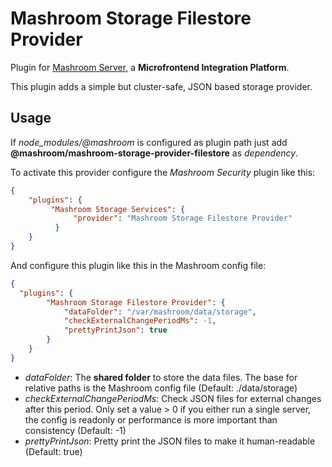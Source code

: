 
# Mashroom Storage Filestore Provider

Plugin for [Mashroom Server](https://www.mashroom-server.com), a **Microfrontend Integration Platform**.

This plugin adds a simple but cluster-safe, JSON based storage provider.

## Usage

If *node_modules/@mashroom* is configured as plugin path just add **@mashroom/mashroom-storage-provider-filestore** as *dependency*.

To activate this provider configure the _Mashroom Security_ plugin like this:

```json
{
    "plugins": {
         "Mashroom Storage Services": {
              "provider": "Mashroom Storage Filestore Provider"
          }
    }
}
```

And configure this plugin like this in the Mashroom config file:

```json
{
  "plugins": {
        "Mashroom Storage Filestore Provider": {
            "dataFolder": "/var/mashroom/data/storage",
            "checkExternalChangePeriodMs": -1,
            "prettyPrintJson": true
        }
    }
}
```

 * _dataFolder_: The **shared folder** to store the data files. The base for relative paths is the Mashroom config file (Default: ./data/storage)
 * _checkExternalChangePeriodMs_: Check JSON files for external changes after this period.
   Only set a value > 0 if you either run a single server, the config is readonly or performance is more important
   than consistency (Default: -1)
 * _prettyPrintJson_: Pretty print the JSON files to make it human-readable (Default: true)
